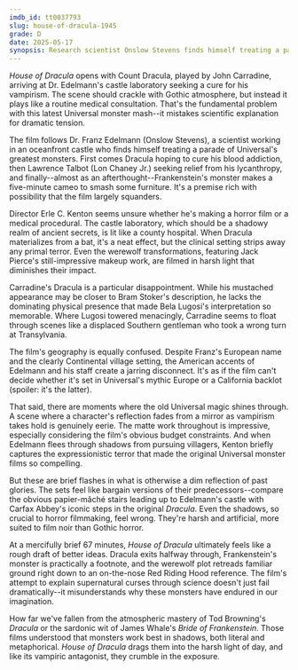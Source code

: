 ```yaml
---
imdb_id: tt0037793
slug: house-of-dracula-1945
grade: D
date: 2025-05-17
synopsis: Research scientist Onslow Stevens finds himself treating a parade of Universal's monsters including John Carradine's Count Dracula, Lon Chaney Jr.'s Wolf Man, and eventually Glenn Strange's Frankenstein's monster.
---
```


_House of Dracula_ opens with Count Dracula, played by John Carradine, arriving at Dr. Edelmann's castle laboratory seeking a cure for his vampirism. The scene should crackle with Gothic atmosphere, but instead it plays like a routine medical consultation. That's the fundamental problem with this latest Universal monster mash--it mistakes scientific explanation for dramatic tension.

The film follows Dr. Franz Edelmann (Onslow Stevens), a scientist working in an oceanfront castle who finds himself treating a parade of Universal's greatest monsters. First comes Dracula hoping to cure his blood addiction, then Lawrence Talbot (Lon Chaney Jr.) seeking relief from his lycanthropy, and finally--almost as an afterthought--Frankenstein's monster makes a five-minute cameo to smash some furniture. It's a premise rich with possibility that the film largely squanders.

Director Erle C. Kenton seems unsure whether he's making a horror film or a medical procedural. The castle laboratory, which should be a shadowy realm of ancient secrets, is lit like a county hospital. When Dracula materializes from a bat, it's a neat effect, but the clinical setting strips away any primal terror. Even the werewolf transformations, featuring Jack Pierce's still-impressive makeup work, are filmed in harsh light that diminishes their impact.

Carradine's Dracula is a particular disappointment. While his mustached appearance may be closer to Bram Stoker's description, he lacks the dominating physical presence that made Bela Lugosi's interpretation so memorable. Where Lugosi towered menacingly, Carradine seems to float through scenes like a displaced Southern gentleman who took a wrong turn at Transylvania.

The film's geography is equally confused. Despite Franz's European name and the clearly Continental village setting, the American accents of Edelmann and his staff create a jarring disconnect. It's as if the film can't decide whether it's set in Universal's mythic Europe or a California backlot (spoiler: it's the latter).

That said, there are moments where the old Universal magic shines through. A scene where a character's reflection fades from a mirror as vampirism takes hold is genuinely eerie. The matte work throughout is impressive, especially considering the film's obvious budget constraints. And when Edelmann flees through shadows from pursuing villagers, Kenton briefly captures the expressionistic terror that made the original Universal monster films so compelling.

But these are brief flashes in what is otherwise a dim reflection of past glories. The sets feel like bargain versions of their predecessors--compare the obvious papier-mâché stairs leading up to Edelmann's castle with Carfax Abbey's iconic steps in the original <span data-imdb-id="tt0021814">_Dracula_</span>. Even the shadows, so crucial to horror filmmaking, feel wrong. They're harsh and artificial, more suited to film noir than Gothic horror.

At a mercifully brief 67 minutes, _House of Dracula_ ultimately feels like a rough draft of better ideas. Dracula exits halfway through, Frankenstein's monster is practically a footnote, and the werewolf plot retreads familiar ground right down to an on-the-nose Red Riding Hood reference. The film's attempt to explain supernatural curses through science doesn't just fail dramatically--it misunderstands why these monsters have endured in our imagination.

How far we've fallen from the atmospheric mastery of Tod Browning's _Dracula_ or the sardonic wit of James Whale's <span data-imdb-id="tt0026138">_Bride of Frankenstein_</span>. Those films understood that monsters work best in shadows, both literal and metaphorical. _House of Dracula_ drags them into the harsh light of day, and like its vampiric antagonist, they crumble in the exposure.